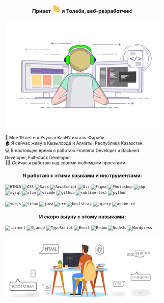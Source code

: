 <h3 align="center" style> Привет <img src="https://github.com/tolebijaksybai/tolebijaksybai/blob/master/Hi.gif" width="29px">  я Толеби, веб-разработчик!
</h3>

<h3 align="center">
    <img src="https://github.com/tolebijaksybai/tolebijaksybai/blob/master/Frontend.gif" alt="Coder GIF" width="500" height="350">
</h3>

🏢 Мне 19 лет и я Учусь в КазНУ им.аль-Фараби.<br/>
🏠 Я сейчас живу в Кызылорда и Алматы, Республика Казахстан.<br/>
‍💻 В настоящее время я работаю Frontend Developer и Backend Developer, Full-stack Developer.<br/>
👨‍💻‍ Сейчас я работаю над своими любимыми проектами.<br/>

<h3 align="center">Я работаю с этими языками и инструментами:</h3>

<code><img alt="HTML5" width="50px" src="https://image.flaticon.com/icons/svg/226/226269.svg" /></code>
<code><img alt="CSS" width="50px" src="https://image.flaticon.com/icons/svg/732/732190.svg" /></code>
<code><img alt="Sass" width="50px" src="https://cdn.worldvectorlogo.com/logos/sass-1.svg" /></code>
<code><img alt="JavaScript" width="50px" src="https://cdn.worldvectorlogo.com/logos/javascript.svg" /></code>
<code><img alt="Git" width="50px" src="https://cdn.worldvectorlogo.com/logos/git-icon.svg" /></code>
<code><img alt="Figma" width="50px" height="40px" src="https://cdn.worldvectorlogo.com/logos/figma-1.svg" /></code>
<code><img alt="Photoshop" width="50px" src="https://cdn.worldvectorlogo.com/logos/photoshop-cc.svg" /></code>
<code><img alt="php" width="50px" src="https://cdn.worldvectorlogo.com/logos/php.svg"/></code>
<code><img alt="mysql" width="50px" src="https://cdn.worldvectorlogo.com/logos/mysql-5.svg"/></code>
<code><img alt="atom" width="50px" src="https://cdn.worldvectorlogo.com/logos/atom-4.svg"/></code>
<code><img alt="vscode" width="45px" src="https://cdn.worldvectorlogo.com/logos/visual-studio-code.svg"/></code>
<code><img alt="github" width="50px" height="50px" src="https://cdn.worldvectorlogo.com/logos/github-octocat.svg"/></code>
<code><img alt="sublime-text" width="50px" height="50px" src="https://cdn.worldvectorlogo.com/logos/sublime-text.svg"/></code>
<code><img alt="python" width="50px" height="50px" src="https://cdn.worldvectorlogo.com/logos/python-5.svg"/></code></br></br>
<code><img alt="vuejs" width="50px" src="https://cdn.worldvectorlogo.com/logos/vue-js-1.svg"/></code>
<code><img alt="linux" width="50px" src="https://cdn.worldvectorlogo.com/logos/linux-tux.svg"/></code>
<code><img alt="java" width="50px" height="50px" src="https://cdn.worldvectorlogo.com/logos/java-4.svg"/></code>
<code><img alt="c++" width="50px" height="50px" src="https://cdn.worldvectorlogo.com/logos/c.svg"/></code>
<code><img alt="bootstrap" width="50px" height="50px" src="https://cdn.worldvectorlogo.com/logos/bootstrap-5-1.svg"/></code>
<code><img alt="jquery" width="50px" height="60px" src="https://cdn.worldvectorlogo.com/logos/jquery.svg"/></code>
<code><img alt="adobe-xd" width="50px" height="45px" src="https://cdn.worldvectorlogo.com/logos/adobe-xd-1.svg"/></code>


<h3 align="center">И скоро выучу с этому навыками:</h3>

<code><img alt="laravel" width="40px"  height="50px" src="https://cdn.worldvectorlogo.com/logos/laravel-1.svg" /></code>
<code><img alt="Django" width="40px"  height="50px" src="https://cdn.worldvectorlogo.com/logos/django-community.svg" /></code>
<code><img alt="TypeScript" width="40px" src="https://cdn.worldvectorlogo.com/logos/typescript.svg" /></code>
<code><img alt="React" width="40px" src="https://cdn.worldvectorlogo.com/logos/react.svg" /></code>
<code><img alt="Redux" width="40px" src="https://cdn.worldvectorlogo.com/logos/redux.svg" /></code>
<code><img alt="NodeJs" width="40px" src="https://cdn.worldvectorlogo.com/logos/nodejs-icon.svg" /></code>
<code><img alt="Wordpress" width="40px" src="https://cdn.worldvectorlogo.com/logos/wordpress-icon-1.svg" /></code>


<h3 align="center">
    <img src="https://github.com/tolebijaksybai/tolebijaksybai/blob/master/My-work.gif" alt="Coder GIF" width="600" height="200">
</h3>
